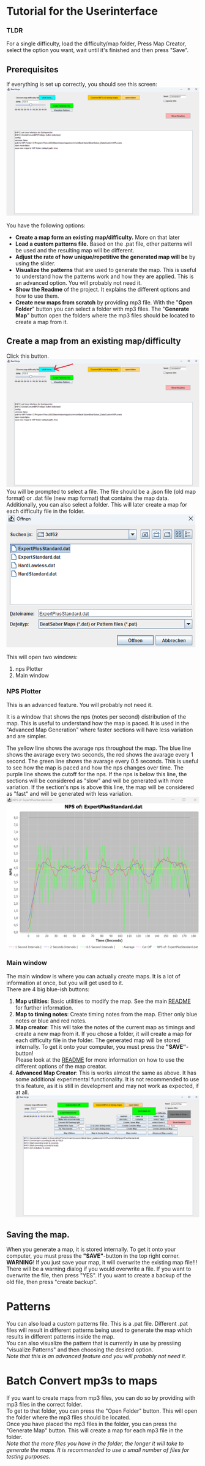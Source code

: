 # Tutorial for the Userinterface

### TLDR
For a single difficulty, load the difficulty/map folder, Press Map Creator, select the option you want, wait until it's finished and then press "Save". <br> 

## Prerequisites

If everything is set up correctly, you should see this screen:
![Image of the User Interface](Jar_UI_welcome-screen.png)

You have the following options:
- **Create a map form an existing map/difficulty.** More on that later
- **Load a custom patterns file.** Based on the .pat file, other patterns will be used and the resulting map will be different.
- **Adjust the rate of how unique/repetitive the generated map will be** by using the slider.
- **Visualize the patterns** that are used to generate the map. This is useful to understand how the patterns work and how they are applied. This is an advanced option. You will probably not need it.
- **Show the Readme** of the project. It explains the different options and how to use them.
- **Create new maps from scratch** by providing mp3 file. With the "**Open Folder**" button you can select a folder with mp3 files. The "**Generate Map**" button open the folders where the mp3 files should be located to create a map from it.

## Create a map from an existing map/difficulty
Click this button.
![Jar_UI_welcome-screen_ChooseDiffFileHighlighted.png](Jar_UI_welcome-screen_ChooseDiffFileHighlighted.png)
You will be prompted to select a file. The file should be a .json file (old map format) or .dat file (new map format) that contains the map data. <br>
Additionally, you can also select a folder. This will later create a map for each difficulty file in the folder.
![Open_diff_or_folder.png](Open_diff_or_folder.png)

This will open two windows: 
1. nps Plotter
2. Main window

### NPS Plotter
This is an advanced feature. You will probably not need it.

It is a window that shows the nps (notes per second) distribution of the map. This is useful to understand how the map is paced.
It is used in the "Advanced Map Generation" where faster sections will have less variation and are simpler. 

The yellow line shows the avarage nps throughout the map. The blue line shows the avarage every two seconds, the red shows the avarage every 1 second. The green line shows the avarage every 0.5 seconds. This is useful to see how the map is paced and how the nps changes over time.
The purple line shows the cutoff for the nps. If the nps is below this line, the sections will be considered as "slow" and will be generated with more variation. If the section's nps is above this line, the map will be considered as "fast" and will be generated with less variation.
![nps_distribution_graph.png](nps_distribution_graph.png)

### Main window
The main window is where you can actually create maps. It is a lot of information at once, but you will get used to it. <br>
There are 4 big blue-ish buttons:
1. **Map utilities**: Basic utilities to modify the map. See the main [README](../README.md) for further information.
2. **Map to timing notes**: Create timing notes from the map. Either only blue notes or blue and red notes.
3. **Map creator**: This will take the notes of the current map as timings and create a new map from it. If you chose a folder, it will create a map for each difficulty file in the folder. The generated map will be stored internally. To get it onto your computer, you must press the **"SAVE"**-button! <br> Please look at the [README](../README.md#generation) for more information on how to use the different options of the map creator.
4. **Advanced Map Creator**: This is works almost the same as above. It has some additional experimental functionality. It is not recommended to use this feature, as it is still in development and may not work as expected, if at all. <br>
![Map_loaded_successfully.png](Map_loaded_successfully.png)

## Saving the map.
When you generate a map, it is stored internally. To get it onto your computer, you must press the **"SAVE"**-button in the top right corner. <br>
**WARNING**! If you just save your map, it will overwrite the existing map file!!! There will be a warning dialog if you would overwrite a file. If you want to overwrite the file, then press "YES". If you want to create a backup of the old file, then press "create backup".


# Patterns
You can also load a custom patterns file. This is a .pat file. Different .pat files will result in different patterns being used to generate the map which results in different patterns inside the map. <br>
You can also visualize the pattern that is currently in use by pressiing "visualize Patterns" and then choosing the desired option. <br>
_Note that this is an advanced feature and you will probably not need it._

# Batch Convert mp3s to maps
If you want to create maps from mp3 files, you can do so by providing with mp3 files in the correct folder. <br>
To get to that folder, you can press the "Open Folder" button. This will open the folder where the mp3 files should be located. <br>
Once you have placed the mp3 files in the folder, you can press the "Generate Map" button. This will create a map for each mp3 file in the folder. <br>
_Note that the more files you have in the folder, the longer it will take to generate the maps. It is recommended to use a small number of files for testing purposes._ <br>